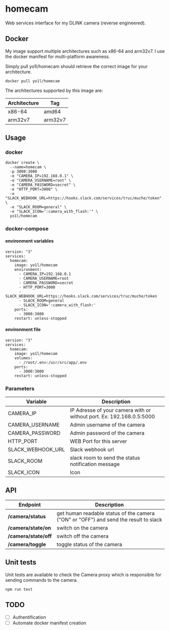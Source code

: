 # homecam
Web services interface for my DLINK camera (reverse engineered).

## Docker

My image support multiple architectures such as x86-64 and arm32v7. I use the docker manifest for multi-platform awareness.

Simply pull yo1l/homecam should retrieve the correct image for your architecture.

```
docker pull yo1l/homecam
```

The architectures supported by this image are:

Architecture | Tag
--- | ---
x86-64 | amd64
arm32v7 | arm32v7

## Usage

### docker

```
docker create \
  --name=homecam \
  -p 3000:3000
  -e "CAMERA_IP=192.168.0.1" \
  -e "CAMERA_USERNAME=root" \
  -e "CAMERA_PASSWORD=secret" \
  -e "HTTP_PORT=3000" \
  -e "SLACK_WEBHOOK_URL=https://hooks.slack.com/services/truc/muche/token" \
  -e "SLACK_ROOM=general" \
  -e "SLACK_ICON=':camera_with_flash:'" \
  yo1l/homecam
```

### docker-compose

#### environment variables
```
version: "3"
services:
  homecam:
    image: yo1l/homecam
    environment:
      - CAMERA_IP=192.168.0.1
      - CAMERA_USERNAME=root
      - CAMERA_PASSWORD=secret
      - HTTP_PORT=3000
      - SLACK_WEBHOOK_URL=https://hooks.slack.com/services/truc/muche/token
      - SLACK_ROOM=general
      - SLACK_ICON=':camera_with_flash:'
    ports:
      - 3000:3000
    restart: unless-stopped
```

#### environment file
```
version: "3"
services:
  homecam:
    image: yo1l/homecam
    volumes:
      - /root/.env:/usr/src/app/.env
    ports:
      - 3000:3000
    restart: unless-stopped
```

### Parameters

Variable | Description
--- | ---
CAMERA_IP | IP Adresse of your camera with or without port. Ex: 192.168.0.5:5000
CAMERA_USERNAME | Admin username of the camera
CAMERA_PASSWORD | Admin password of the camera
HTTP_PORT | WEB Port for this server
SLACK_WEBHOOK_URL | Slack webhook url
SLACK_ROOM | slack room to send the status notification message 
SLACK_ICON | Icon

## API

Endpoint | Description 
--- | ---
**/camera/status** | get human readable status of the camera ("ON" or "OFF") and send the result to slack 
**/camera/state/on** | switch on the camera 
**/camera/state/off** | switch off the camera 
**/camera/toggle** | toggle status of the camera 

## Unit tests

Unit tests are available to check the Camera proxy which is responsible for sending commands to the camera.
```
npm run test
```

## TODO
*  [ ] Authentification
*  [ ] Automate docker manifest creation
